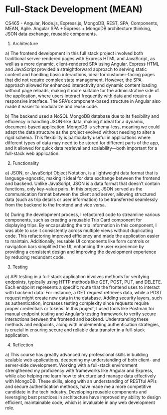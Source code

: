 # Full-Stack Development (MEAN)
CS465 - Angular, Node.js, Express.js, MongoDB, REST, SPA, Components, MEAN, Agile.
Angular SPA + Express + MongoDB architecture thinking, JSON data exchange, reusable components.

1) Architecture

  a) The frontend development in this full stack project involved both traditional server-rendered pages with Express HTML and JavaScript, as well as a more dynamic, client-rendered SPA using Angular. Express HTML and JavaScript provided a straightforward approach to serving static content and handling basic interactions, ideal for customer-facing pages that did not require complex state management. However, the SPA approach allowed for enhanced interactivity and dynamic content loading without page reloads, making it more suitable for the administrative side of the application, where users interact frequently with data and require a responsive interface. The SPA’s component-based structure in Angular also made it easier to modularize and reuse code.

  b) The backend used a NoSQL MongoDB database due to its flexibility and efficiency in handling JSON-like data, making it ideal for a dynamic, document-based application. MongoDB is schema-less, meaning we could adapt the data structure as the project evolved without needing to alter a rigid schema. This flexibility is particularly useful in applications where different types of data may need to be stored for different parts of the app, and it allowed for quick data retrieval and scalability—both important for a full-stack web application.

2) Functionality

  a) JSON, or JavaScript Object Notation, is a lightweight data format that is language-agnostic, making it ideal for data exchange between the frontend and backend. Unlike JavaScript, JSON is a data format that doesn’t contain functions, only key-value pairs. In this project, JSON served as the communication format between the client and server, allowing structured data (such as trip details or user information) to be transferred seamlessly from the backend to the frontend and vice versa.

  b) During the development process, I refactored code to streamline various components, such as creating a reusable Trip Card component for displaying trips. By encapsulating the trip information in this component, I was able to use it consistently across multiple views without duplicating code. This refactoring improved efficiency and made the application easier to maintain. Additionally, reusable UI components like form controls or navigation bars simplified the UI, enhancing the user experience by providing a consistent design and improving the development experience by reducing redundant code.

3) Testing

  a) API testing in a full-stack application involves methods for verifying endpoints, typically using HTTP methods like GET, POST, PUT, and DELETE. Each endpoint represents a specific route that the frontend uses to interact with backend data. For instance, a GET request retrieves data, while a POST request might create new data in the database. Adding security layers, such as authentication, increases testing complexity since requests require proper credentials or tokens. In this project, I used tools like Postman for manual endpoint testing and Angular’s testing framework to verify secure interactions between the frontend and backend. Understanding these methods and endpoints, along with implementing authentication strategies, is crucial in ensuring secure and reliable data transfer in a full-stack application.

4) Reflection

  a) This course has greatly advanced my professional skills in building scalable web applications, deepening my understanding of both client- and server-side development. Working with a full-stack environment strengthened my proficiency with frameworks like Angular and Express, while also helping me learn how to structure and manage data effectively with MongoDB. These skills, along with an understanding of RESTful APIs and secure authentication methods, have made me a more competitive candidate in the tech industry. Developing reusable components and leveraging best practices in architecture have improved my ability to design efficient, maintainable code, which is invaluable in any web development role.
